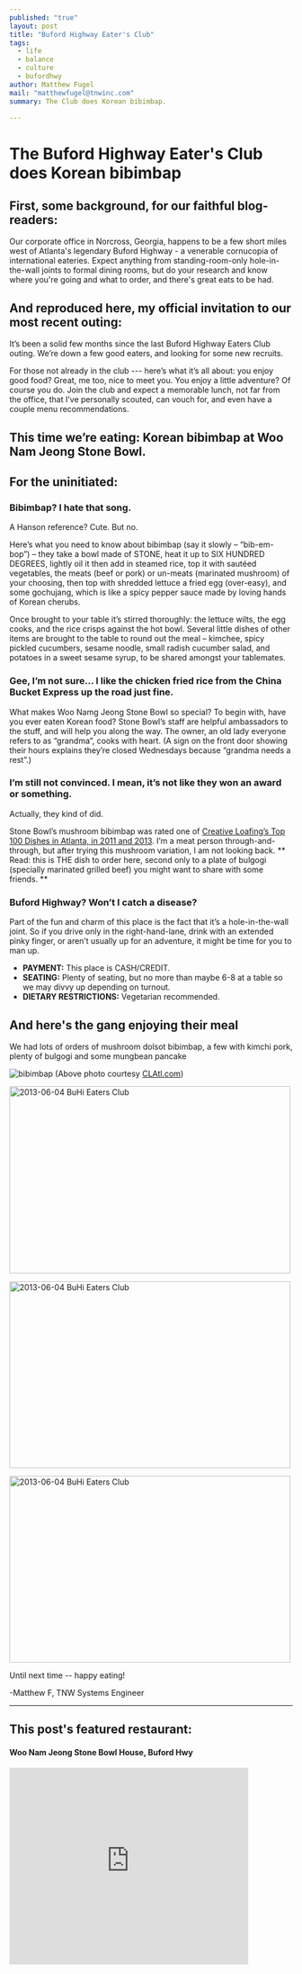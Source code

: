 ```yaml
---
published: "true"
layout: post
title: "Buford Highway Eater's Club"
tags: 
  - life
  - balance
  - culture
  - bufordhwy
author: Matthew Fugel
mail: "matthewfugel@tnwinc.com"
summary: The Club does Korean bibimbap.

---
```


# The Buford Highway Eater's Club does Korean bibimbap

## First, some background, for our faithful blog-readers:
Our corporate office in Norcross, Georgia, happens to be a few short miles west of Atlanta's legendary Buford Highway - a venerable cornucopia of international eateries. Expect anything from standing-room-only hole-in-the-wall joints to formal dining rooms, but do your research and know where you're going and what to order, and there's great eats to be had.

## And reproduced here, my official invitation to our most recent outing:

It’s been a solid few months since the last Buford Highway Eaters Club outing. We’re down a few good eaters, and looking for some new recruits.

For those not already in the club --- here’s what it’s all about: you enjoy good food? Great, me too, nice to meet you. You enjoy a little adventure? Of course you do. Join the club and expect a memorable lunch, not far from the office, that I’ve personally scouted, can vouch for, and even have a couple menu recommendations.

## This time we’re eating: Korean bibimbap at Woo Nam Jeong Stone Bowl.

## For the uninitiated:

### Bibimbap? I hate that song.

A Hanson reference? Cute. But no.

Here’s what you need to know about bibimbap (say it slowly – “bib-em-bop”) – they take a bowl made of STONE, heat it up to SIX HUNDRED DEGREES, lightly oil it then add in steamed rice, top it with sautéed vegetables, the meats (beef or pork) or un-meats (marinated mushroom) of your choosing, then top with shredded lettuce a fried egg (over-easy), and some gochujang, which is like a spicy pepper sauce made by loving hands of Korean cherubs. 

Once brought to your table it’s stirred thoroughly: the lettuce wilts, the egg cooks, and the rice crisps against the hot bowl. Several little dishes of other items are brought to the table to round out the meal – kimchee, spicy pickled cucumbers, sesame noodle, small radish cucumber salad, and potatoes in a sweet sesame syrup, to be shared amongst your tablemates.

### Gee, I’m not sure… I like the chicken fried rice from the China Bucket Express up the road just fine.

What makes Woo Namg Jeong Stone Bowl so special? To begin with, have you ever eaten Korean food? Stone Bowl’s staff are helpful ambassadors to the stuff, and will help you along the way. The owner, an old lady everyone refers to as “grandma”, cooks with heart. (A sign on the front door showing their hours explains they’re closed Wednesdays because “grandma needs a rest”.) 

### I’m still not convinced. I mean, it’s not like they won an award or something.

Actually, they kind of did.

Stone Bowl’s mushroom bibimbap was rated one of [Creative Loafing’s Top 100 Dishes in Atlanta, in 2011 and 2013](http://clatl.com/atlanta/mushroom-bibimbap-at-woo-nam-jeong-stone-bowl-house/Content?oid=8024400).
I’m a meat person through-and-through, but after trying this mushroom variation, I am not looking back. 
** Read: this is THE dish to order here,
second only to a plate of bulgogi (specially marinated grilled beef) you might want to share with some friends. **

### Buford Highway? Won’t I catch a disease? 
Part of the fun and charm of this place is the fact that it’s a hole-in-the-wall joint. So if you drive only in the right-hand-lane, drink with an extended pinky finger, or aren’t usually up for an adventure, it might be time for you to man up.

  * **PAYMENT:** This place is CASH/CREDIT.
  * **SEATING:** Plenty of seating, but no more than maybe 6-8 at a table so we may divvy up depending on turnout.
  * **DIETARY RESTRICTIONS:** Vegetarian recommended.


## And here's the gang enjoying their meal

We had lots of orders of mushroom dolsot bibimbap, a few with kimchi pork, plenty of bulgogi and some mungbean pancake

![bibimbap](http://clatl.com/imager/b/magnum/8030532/feb6/cover_vegetables8-1_52_Online_JC.jpg)
(Above photo courtesy [CLAtl.com](http://clatl.com/atlanta/mushroom-bibimbap-at-woo-nam-jeong-stone-bowl-house/Content?oid=8024400))


<a href="http://www.flickr.com/photos/96982400@N03/8952616706/" title="2013-06-04 BuHi Eaters Club by tnwmatthew, on Flickr"><img src="http://farm9.staticflickr.com/8280/8952616706_bcc0183307.jpg" width="500" height="333" alt="2013-06-04 BuHi Eaters Club"></a>


<a href="http://www.flickr.com/photos/96982400@N03/8952615864/" title="2013-06-04 BuHi Eaters Club by tnwmatthew, on Flickr"><img src="http://farm6.staticflickr.com/5449/8952615864_d5d16900ab.jpg" width="500" height="332" alt="2013-06-04 BuHi Eaters Club"></a>


<a href="http://www.flickr.com/photos/96982400@N03/8952618352/" title="2013-06-04 BuHi Eaters Club by tnwmatthew, on Flickr"><img src="http://farm4.staticflickr.com/3790/8952618352_ee734bd9f4.jpg" width="500" height="332" alt="2013-06-04 BuHi Eaters Club"></a>



Until next time -- happy eating!

-Matthew F, TNW Systems Engineer


------

## This post's featured restaurant:
#### Woo Nam Jeong Stone Bowl House, Buford Hwy
<iframe width="425" height="350" frameborder="0" scrolling="no" marginheight="0" marginwidth="0" src="https://maps.google.com/maps?f=q&amp;source=s_q&amp;hl=en&amp;geocode=&amp;q=woo+nam+jeong&amp;aq=&amp;sll=32.678125,-83.178297&amp;sspn=7.90256,16.907959&amp;ie=UTF8&amp;hq=woo+nam+jeong&amp;hnear=&amp;t=m&amp;cid=4749935897933074595&amp;ll=34.0811,-84.245911&amp;spn=0.398097,0.583649&amp;z=10&amp;iwloc=A&amp;output=embed"></iframe><br />
